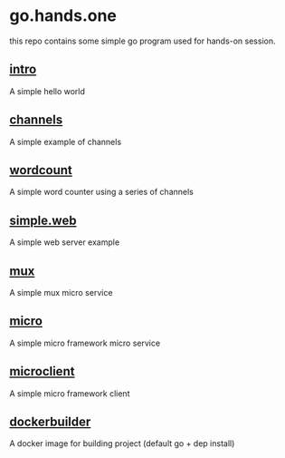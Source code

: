 # go.hands.one
this repo contains some simple go program used for hands-on session.

## [intro](intro)
A simple hello world

## [channels](channels)
A simple example of channels

## [wordcount](wordcount)
A simple word counter using a series of channels

## [simple.web](simple.web)
A simple web server example

## [mux](mux)
A simple mux micro service

## [micro](micro)
A simple micro framework micro service 

## [microclient](microclient)
A simple micro framework client

## [dockerbuilder](dockerbuilder)
A docker image for building project (default go + dep install)
